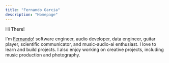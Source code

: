 ```yaml
---
title: "Fernando Garcia"
description: "Homepage"
---
```

Hi There!

I'm [Fernando](about/)! software engineer, audio developer, data engineer, guitar player, scientific communicator, and music-audio-ai enthusiast. I love to learn and build projects. I also enjoy working on creative projects, including music production and photography.

<!-- {{< button href="/servicios/" target="_self" >}}
Trabajemos juntos →
{{< /button >}} -->